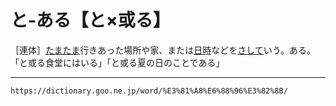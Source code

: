 # と‐ある【と×或る】

［連体］[たまたま](たまたま（偶／適／会）)行きあった場所や家、または[日時](にちじ（日時）)などを[さして](さす（差す／指す）)いう。ある。「と或る食堂にはいる」「と或る夏の日のことである」

---
`https://dictionary.goo.ne.jp/word/%E3%81%A8%E6%88%96%E3%82%8B/`